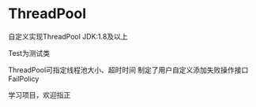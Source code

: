 # ThreadPool
自定义实现ThreadPool
JDK:1.8及以上

Test为测试类

ThreadPool可指定线程池大小、超时时间
制定了用户自定义添加失败操作接口FailPolicy

学习项目，欢迎指正
